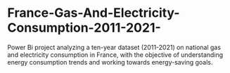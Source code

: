 # France-Gas-And-Electricity-Consumption-2011-2021-
Power Bi project analyzing a ten-year dataset (2011-2021) on national gas and electricity consumption in France, with the objective of understanding energy consumption trends and working towards energy-saving goals.
